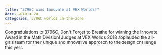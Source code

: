 ```yaml
---
title: "3796C wins Innovate at VEX Worlds!"
date: 2018-4-28
categories: 3796C worlds in-the-zone
---
```


Congradulations to 3796C, Don't Forget to Breathe for winning the Innovate Award in the Math Division! Judges at VEX Worlds 2018 applauded the all-girls team for their unique and innovative approach to the design challenge this year.
